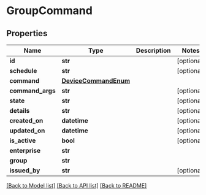 # GroupCommand

## Properties
Name | Type | Description | Notes
------------ | ------------- | ------------- | -------------
**id** | **str** |  | [optional] 
**schedule** | **str** |  | [optional] 
**command** | [**DeviceCommandEnum**](DeviceCommandEnum.md) |  | 
**command_args** | **str** |  | [optional] 
**state** | **str** |  | [optional] 
**details** | **str** |  | [optional] 
**created_on** | **datetime** |  | [optional] 
**updated_on** | **datetime** |  | [optional] 
**is_active** | **bool** |  | [optional] 
**enterprise** | **str** |  | 
**group** | **str** |  | 
**issued_by** | **str** |  | [optional] 

[[Back to Model list]](../README.md#documentation-for-models) [[Back to API list]](../README.md#documentation-for-api-endpoints) [[Back to README]](../README.md)


